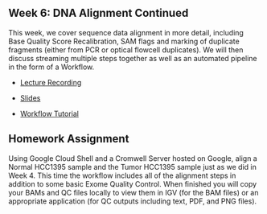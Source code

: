 ## Week 6: DNA Alignment Continued

This week, we cover sequence data alignment in more detail, including Base Quality Score Recalibration, SAM flags and marking of duplicate fragments (either from PCR or optical flowcell duplicates). We will then discuss streaming multiple steps together as well as an automated pipeline in the form of a Workflow. 

- [Lecture Recording](https://wustl.box.com/s/pmrvbp5vfiwxzafetaqswujpo625m0t2)

- [Slides](bfx_workshop_06_alignment.pdf)

- [Workflow Tutorial](bfx_workshop_06_alignment.md)

## Homework Assignment

Using Google Cloud Shell and a Cromwell Server hosted on Google, align a Normal HCC1395 sample and the Tumor HCC1395 sample just as we did in Week 4. This time the workflow includes all of the alignment steps in addition to some basic Exome Quality Control. When finished you will copy your BAMs and QC files locally to view them in IGV (for the BAM files) or an appropriate application (for QC outputs including text, PDF, and PNG files). 
